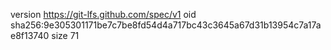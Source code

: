 version https://git-lfs.github.com/spec/v1
oid sha256:9e305301171be7c7be8fd54d4a717bc43c3645a67d31b13954c7a17ae8f13740
size 71
